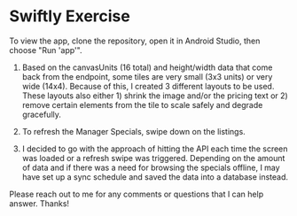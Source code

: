 # Swiftly Exercise

To view the app, clone the repository, open it in Android Studio, then choose "Run 'app'".

1. Based on the canvasUnits (16 total) and height/width data that come back from the endpoint, some tiles are
very small (3x3 units) or very wide (14x4). Because of this, I created 3 different layouts to be used.
These layouts also either 1) shrink the image and/or the pricing text or 2) remove certain elements from
the tile to scale safely and degrade gracefully.

2. To refresh the Manager Specials, swipe down on the listings.

3. I decided to go with the approach of hitting the API each time the screen was loaded or a refresh swipe was
triggered. Depending on the amount of data and if there was a need for browsing the specials offline, I may have 
set up a sync schedule and saved the data into a database instead. 

Please reach out to me for any comments or questions that I can help answer. Thanks!